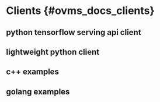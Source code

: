 # Clients {#ovms_docs_clients}


## python tensorflow serving api client


## lightweight python client


## c++ examples


## golang examples